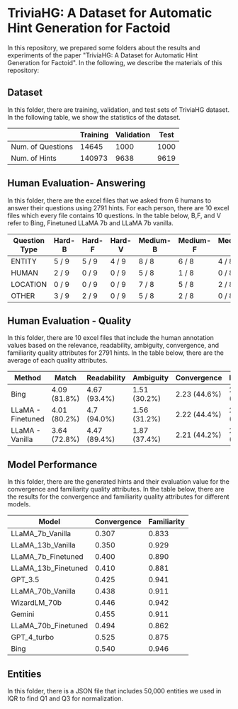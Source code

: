 # TriviaHG: A Dataset for Automatic Hint Generation for Factoid
In this repository, we prepared some folders about the results and experiments of the paper "TriviaHG: A Dataset for Automatic Hint Generation for Factoid". In the following, we describe the materials of this repository:

## Dataset
In this folder, there are training, validation, and test sets of TriviaHG dataset. In the following table, we show the statistics of the dataset.

|                   | Training | Validation | Test |
| ----------------- | -------- | ---------- | ---- |
| Num. of Questions | 14645    | 1000       | 1000 |
| Num. of Hints     | 140973   | 9638       | 9619 |

## Human Evaluation- Answering
In this folder, there are the excel files that we asked from 6 humans to answer their questions using 2791 hints. For each person, there are 10 excel files which every file contains 10 questions. In the table below, B,F, and V refer to Bing, Finetuned LLaMA 7b and LLaMA 7b vanilla.

|  Question Type  |  Hard-B  |  Hard-F  |  Hard-V  |  Medium-B  |  Medium-F  |  Medium-V  |  Easy-B  |  Easy-F  |  Easy-V  |
|-----------------|----------|----------|----------|------------|------------|------------|----------|----------|----------|
|      ENTITY     |  5 / 9   |  5 / 9   |  4 / 9   |   8 / 8    |   6 / 8    |   4 / 8    |  8 / 8   |  8 / 8   |  6 / 8   |
|      HUMAN      |  2 / 9   |  0 / 9   |  0 / 9   |   5 / 8    |   1 / 8    |   0 / 8    |  6 / 8   |  6 / 8   |  4 / 8   |
|     LOCATION    |  0 / 9   |  0 / 9   |  0 / 9   |   7 / 8    |   5 / 8    |   2 / 8    |  7 / 8   |  6 / 8   |  4 / 8   |
|      OTHER      |  3 / 9   |  2 / 9   |  0 / 9   |   5 / 8    |   2 / 8    |   0 / 8    |  8 / 8   |  7 / 8   |  7 / 8   |

## Human Evaluation - Quality
In this folder, there are 10 excel files that include the human annotation values based on the relevance, readability, ambiguity, convergence, and familiarity quality attributes for 2791 hints. In the table below, there are the average of each quality attributes.


|       Method      |    Match     | Readability  |  Ambiguity   | Convergence  | Familiarity  |
|-------------------|--------------|--------------|--------------|--------------|--------------|
|        Bing       | 4.09 (81.8%) | 4.67 (93.4%) | 1.51 (30.2%) | 2.23 (44.6%) | 2.47 (49.4%) |
| LLaMA - Finetuned | 4.01 (80.2%) | 4.7 (94.0%)  | 1.56 (31.2%) | 2.22 (44.4%) | 2.41 (48.2%) |
|  LLaMA - Vanilla  | 3.64 (72.8%) | 4.47 (89.4%) | 1.87 (37.4%) | 2.21 (44.2%) | 2.02 (40.4%) |

## Model Performance
In this folder, there are the generated hints and their evaluation value for the convergence and familiarity quality attributes. In the table below, there are the results for the convergence and familiarity quality attributes for different models.

|        Model        | Convergence | Familiarity |
|---------------------|-------------|-------------|
|   LLaMA_7b_Vanilla  |    0.307    |    0.833    |
|  LLaMA_13b_Vanilla  |    0.350    |    0.929    |
|  LLaMA_7b_Finetuned |    0.400    |    0.890    | 
| LLaMA_13b_Finetuned |    0.410    |    0.881    |
|       GPT_3.5       |    0.425    |    0.941    |
|  LLaMA_70b_Vanilla  |    0.438    |    0.911    |
|     WizardLM_70b    |    0.446    |    0.942    |
|        Gemini       |    0.455    |    0.911    |
| LLaMA_70b_Finetuned |    0.494    |    0.862    |
|     GPT_4_turbo     |    0.525    |    0.875    |
|         Bing        |    0.540    |    0.946    |

## Entities
In this folder, there is a JSON file that includes 50,000 entities we used in IQR to find Q1 and Q3 for normalization.
